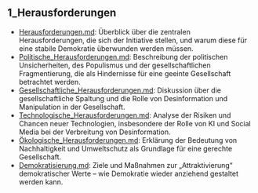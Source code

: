 ## 1_Herausforderungen

- [Herausforderungen.md](1_Herausforderungen/Herausforderungen.md): Überblick über die zentralen Herausforderungen, die sich der Initiative stellen, und warum diese für eine stabile Demokratie überwunden werden müssen.
- [Politische_Herausforderungen.md](1_Herausforderungen/1_1_Politische_Herausforderungen.md): Beschreibung der politischen Unsicherheiten, des Populismus und der gesellschaftlichen Fragmentierung, die als Hindernisse für eine geeinte Gesellschaft betrachtet werden.
- [Gesellschaftliche_Herausforderungen.md](1_Herausforderungen/1_2_Gesellschaftliche_Herausforderungen.md): Diskussion über die gesellschaftliche Spaltung und die Rolle von Desinformation und Manipulation in der Gesellschaft.
- [Technologische_Herausforderungen.md](1_Herausforderungen/1_3_Technologische_Herausforderungen.md): Analyse der Risiken und Chancen neuer Technologien, insbesondere der Rolle von KI und Social Media bei der Verbreitung von Desinformation.
- [Ökologische_Herausforderungen.md](1_Herausforderungen/1_4_Ökologische_Herausforderungen.md): Erklärung der Bedeutung von Nachhaltigkeit und Umweltschutz als Grundlage für eine gerechte Gesellschaft.
- [Demokratisierung.md](1_Herausforderungen/1_5_Demokratisierung.md): Ziele und Maßnahmen zur „Attraktivierung“ demokratischer Werte – wie Demokratie wieder anziehend gestaltet werden kann.
